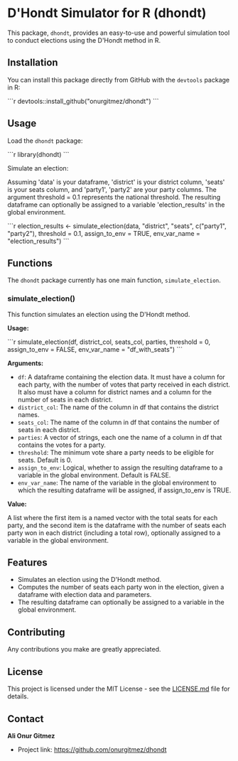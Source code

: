 # D'Hondt Simulator for R (dhondt)

This package, `dhondt`, provides an easy-to-use and powerful simulation tool to conduct elections using the D'Hondt method in R.

## Installation

You can install this package directly from GitHub with the `devtools` package in R:

\```r
devtools::install_github("onurgitmez/dhondt")
\```

## Usage

Load the `dhondt` package:

\```r
library(dhondt)
\```

Simulate an election:

 Assuming 'data' is your dataframe, 'district' is your district column,
 'seats' is your seats column, and 'party1', 'party2' are your party columns.
 The argument threshold = 0.1 represents the national threshold.
 The resulting dataframe can optionally be assigned to a variable 'election_results' in the global environment.

\```r 
election_results <- simulate_election(data, "district", "seats", c("party1", "party2"), threshold = 0.1, assign_to_env = TRUE, env_var_name = "election_results")
\```

## Functions

The `dhondt` package currently has one main function, `simulate_election`.

### simulate_election()

This function simulates an election using the D'Hondt method.

**Usage:**

\```r
simulate_election(df, district_col, seats_col, parties, threshold = 0, assign_to_env = FALSE, env_var_name = "df_with_seats")
\```

**Arguments:**

- `df`: A dataframe containing the election data. It must have a column for each party, with the number of votes that party received in each district. It also must have a column for district names and a column for the number of seats in each district.
- `district_col`: The name of the column in df that contains the district names.
- `seats_col`: The name of the column in df that contains the number of seats in each district.
- `parties`: A vector of strings, each one the name of a column in df that contains the votes for a party.
- `threshold`: The minimum vote share a party needs to be eligible for seats. Default is 0.
- `assign_to_env`: Logical, whether to assign the resulting dataframe to a variable in the global environment. Default is FALSE.
- `env_var_name`: The name of the variable in the global environment to which the resulting dataframe will be assigned, if assign_to_env is TRUE.

**Value:**

A list where the first item is a named vector with the total seats for each party, and the second item is the dataframe with the number of seats each party won in each district (including a total row), optionally assigned to a variable in the global environment.

## Features

- Simulates an election using the D'Hondt method.
- Computes the number of seats each party won in the election, given a dataframe with election data and parameters.
- The resulting dataframe can optionally be assigned to a variable in the global environment.

## Contributing

Any contributions you make are greatly appreciated.

## License

This project is licensed under the MIT License - see the [LICENSE.md](LICENSE.md) file for details.

## Contact

**Ali Onur Gitmez**

- Project link: https://github.com/onurgitmez/dhondt
